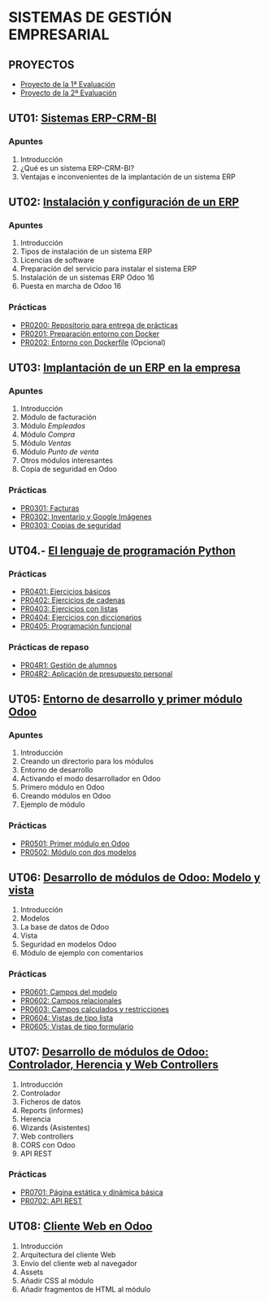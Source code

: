 # SISTEMAS DE GESTIÓN EMPRESARIAL


## PROYECTOS

- [Proyecto de la 1ª Evaluación](./proyectos/proyecto_ev1.md)
- [Proyecto de la 2ª Evaluación](./proyectos/proyecto_ev2.md)

## UT01: [Sistemas ERP-CRM-BI](./ut01_sistemas_erp_crm_bi.md)

### Apuntes

1. Introducción
2. ¿Qué es un sistema ERP-CRM-BI?
3. Ventajas e inconvenientes de la implantación de un sistema ERP


## UT02: [Instalación y configuración de un ERP](./ut02_instalacion_configuracion_erp.md)

### Apuntes

1. Introducción
2. Tipos de instalación de un sistema ERP
3. Licencias de software
4. Preparación del servicio para instalar el sistema ERP
5. Instalación de un sistemas ERP Odoo 16
6. Puesta en marcha de Odoo 16

### Prácticas

- [PR0200: Repositorio para entrega de prácticas](./ut02_instalacion/practicas/pr0200.md)
- [PR0201: Preparación entorno con Docker](./ut02_instalacion/practicas/pr0201.md)
- [PR0202: Entorno con Dockerfile]() (Opcional)


## UT03: [Implantación de un ERP en la empresa](./ut03_implantacion_erp_en_la_empresa.md)

### Apuntes

1. Introducción
2. Módulo de facturación
3. Módulo *Empleados*
4. Módulo *Compra*
5. Módulo *Ventas*
6. Módulo *Punto de venta*
7. Otros módulos interesantes
8. Copia de seguridad en Odoo

### Prácticas

- [PR0301: Facturas](./ut03_implantacion/pr0301.md)
- [PR0302: Inventario y Google Imágenes](./ut03_implantacion/pr0302.md)
- [PR0303: Copias de seguridad](./ut03_implantacion/pr0303.md)


## UT04.- [El lenguaje de programación Python](./ut04_python.md)


### Prácticas

- [PR0401: Ejercicios básicos](./ut04_python/pr0401_ejercicios_basicos.md)
- [PR0402: Ejercicios de cadenas](./ut04_python/pr0402_cadenas.md)
- [PR0403: Ejercicios con listas](./ut04_python/pr0403_listas.md)
- [PR0404: Ejercicios con diccionarios](./ut04_python/pr0404_diccionarios.md)
- [PR0405: Programación funcional](./ut04_python/pr0405_programacion_funcional.md)

### Prácticas de repaso

- [PR04R1: Gestión de alumnos](./ut04_python/pr04r1_gestion_alumnos.md)
- [PR04R2: Aplicación de presupuesto personal](./ut04_python/pr04r2_presupuesto.md)



## UT05: [Entorno de desarrollo y primer módulo Odoo](./ut05_entorno_desarrollo_primer_modulo.md)

### Apuntes

1. Introducción
2. Creando un directorio para los módulos
3. Entorno de desarrollo
4. Activando el modo desarrollador en Odoo
5. Primero módulo en Odoo
6. Creando módulos en Odoo
7. Ejemplo de módulo

### Prácticas

- [PR0501: Primer módulo en Odoo](./ut05_creacion_modulos/pr0501_modulo_sencillo.md)
- [PR0502: Módulo con dos modelos](./ut05_creacion_modulos/pr0502_modulo_dos_modelos.md)



## UT06: [Desarrollo de módulos de Odoo: Modelo y vista](./ut06_desarrollo_modulos_modelo_vista.md)

1. Introducción
2. Modelos
3. La base de datos de Odoo
4. Vista
5. Seguridad en modelos Odoo
6. Módulo de ejemplo con comentarios

### Prácticas

- [PR0601: Campos del modelo](./ut06_mvc_herencia/pr0601_campos_modelo.md)
- [PR0602: Campos relacionales](./ut06_mvc_herencia/pr0602_campos_relacionales.md)
- [PR0603: Campos calculados y restricciones](./ut06_mvc_herencia/pr0603_campos_calculados_restricciones.md)
- [PR0604: Vistas de tipo lista](./ut06_mvc_herencia/pr0604_vista_tree.md)
- [PR0605: Vistas de tipo formulario](./ut06_mvc_herencia/pr0605_vista_form.md)


## UT07: [Desarrollo de módulos de Odoo: Controlador, Herencia y Web Controllers](./ut07_desarrollo_modulos_controlador_herencia.md)

1. Introducción
2. Controlador
3. Ficheros de datos
4. Reports (informes)
5. Herencia
6. Wizards (Asistentes)
7. Web controllers
8. CORS con Odoo
9. API REST

### Prácticas

- [PR0701: Página estática y dinámica básica](./ut07_web_controllers_cliente_web/pr0701_pagina_estatica_dinamica.md)
- [PR0702: API REST](./ut07_web_controllers_cliente_web/pr0702_api_rest.md)


## UT08: [Cliente Web en Odoo](./ut08_cliente_web.md)

1. Introducción
2. Arquitectura del cliente Web
3. Envío del cliente web al navegador
4. Assets
5. Añadir CSS al módulo
6. Añadir fragmentos de HTML al módulo